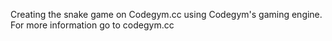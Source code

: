 Creating the snake game on Codegym.cc using Codegym's gaming engine. For more information go to codegym.cc
